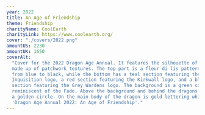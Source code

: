 ```yaml
---
year: 2022
title: An Age of Friendship
theme: Friendship
charityName: CoolEarth
charityLink: https://www.coolearth.org/
cover: "./covers/2022.png"
amountUS: 2230
amountUK: 1650
coverAlt:
  "Cover for the 2022 Dragon Age Annual. It features the silhouette of a dragon
  made up of patchwork textures. The top part is a fleur di lis pattern fading
  from blue to black, while the bottom has a teal section featuring the
  Inquisition logo, a red section featuring the Kirkwall logo, and a blue
  section featuring the Grey Wardens logo. The background is a green color
  reminiscent of the Fade. Above the background and behind the dragons head sits
  a golden circle. On the main body of the dragon is gold lettering which says
  'Dragon Age Annual 2022: An Age of Friendship'."
---
```

